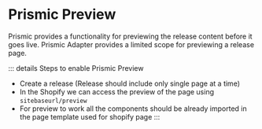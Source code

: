 # Prismic Preview

Prismic provides a functionality for previewing the release content before it goes live. Prismic Adapter provides a limited scope for previewing a release page.

::: details Steps to enable Prismic Preview
- Create a release (Release should include only single page at a time)
- In the Shopify we can access the preview of the page using `sitebaseurl/preview`
- For preview to work all the components should be already imported in the page template used for shopify page
:::
